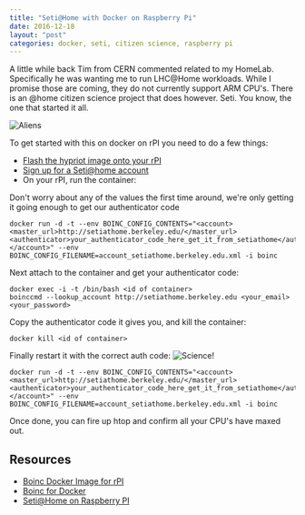 ```yaml
---
title: "Seti@Home with Docker on Raspberry Pi"
date: 2016-12-18
layout: "post"
categories: docker, seti, citizen science, raspberry pi
---
```


A little while back Tim from CERN commented related to my HomeLab. Specifically he was wanting me to run LHC@Home workloads. While I promise those are coming, they do not currently support ARM CPU's. There is an @home citizen science project that does however. Seti. You know, the one that started it all.

![Aliens](https://futurism.com/wp-content/uploads/2014/01/aliens-meme.jpeg)

To get started with this on docker on rPI you need to do a few things:

* [Flash the hypriot image onto your rPI](http://blog.hypriot.com/getting-started-with-docker-on-your-arm-device/)
* [Sign up for a Seti@home account](https://setiathome.berkeley.edu/join.php)
* On your rPI, run the container:

Don't worry about any of the values the first time around, we're only getting it going enough to get our authenticator code

```
docker run -d -t --env BOINC_CONFIG_CONTENTS="<account>
<master_url>http://setiathome.berkeley.edu/</master_url>
<authenticator>your_authenticator_code_here_get_it_from_setiathome</authenticator>
</account>" --env BOINC_CONFIG_FILENAME=account_setiathome.berkeley.edu.xml -i boinc
```

Next attach to the container and get your authenticator code:

```
docker exec -i -t /bin/bash <id of container>
boinccmd --lookup_account http://setiathome.berkeley.edu <your_email> <your_password>
```

Copy the authenticator code it gives you, and kill the container:

```
docker kill <id of container>
```

Finally restart it with the correct auth code:
![Science!](http://pre15.deviantart.net/0f82/th/pre/f/2015/330/a/8/stand_back_i_m_going_to_try_science_by_motorcycle_hero-d9i34zm.png)

```
docker run -d -t --env BOINC_CONFIG_CONTENTS="<account>
<master_url>http://setiathome.berkeley.edu/</master_url>
<authenticator>your_authenticator_code_here_get_it_from_setiathome</authenticator>
</account>" --env BOINC_CONFIG_FILENAME=account_setiathome.berkeley.edu.xml -i boinc
```

Once done, you can fire up htop and confirm all your CPU's have maxed out.

## Resources

* [Boinc Docker Image for rPI](https://hub.docker.com/r/bunchc/rpi-boinc/)
* [Boinc for Docker](https://github.com/browning/boinc-docker)
* [Seti@Home on Raspberry PI](https://pimylifeup.com/raspberry-pi-boinc/)
